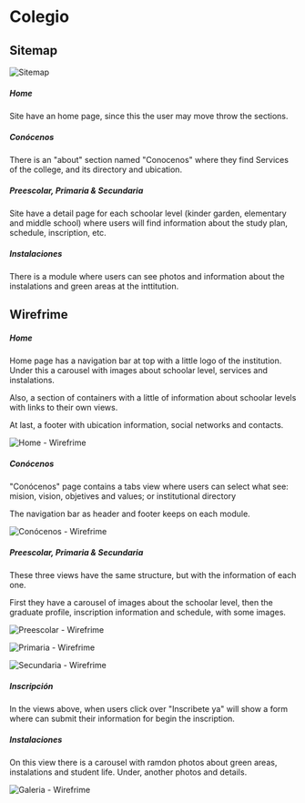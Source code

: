 # Colegio

## Sitemap

![Sitemap](./image/sitemap.png)

##### Home

Site have an home page, since this the user may move throw the sections.

##### _Conócenos_

There is an "about" section named "Conocenos" where they find Services of the college, and its directory and ubication.

##### _Preescolar, Primaria & Secundaria_

Site have a detail page for each schoolar level (kinder garden, elementary and middle school) where users will find information about the study plan, schedule, inscription, etc.

##### _Instalaciones_

There is a module where users can see photos and information about the instalations and green areas at the inttitution.


## Wirefrime

##### Home

Home page has a navigation bar at top with a little logo of the institution. Under this a carousel with images about schoolar level, services and instalations.

Also, a section of containers with a little of information about schoolar levels with links to their own views.

At last, a footer with ubication information, social networks and contacts.

![Home - Wirefrime](./image/Colegio.png)


##### _Conócenos_

"Conócenos" page contains a tabs view where users can select what see: mision, vision, objetives and values; or institutional directory

The navigation bar as header and footer keeps on each module.

![Conócenos - Wirefrime](image/Conocenos.png)

##### _Preescolar, Primaria & Secundaria_

These three views have the same structure, but with the information of each one.

First they have a carousel of images about the schoolar level, then the graduate profile, inscription information and schedule, with some images.

![Preescolar - Wirefrime](image/Preescolar.png)

![Primaria - Wirefrime](image/Primaria.png)

![Secundaria - Wirefrime](image/Secundaria.png)

##### _Inscripción_

In the views above, when users click over "Inscribete ya" will show a form where can submit their information for begin the inscription.

##### _Instalaciones_

On this view there is a carousel with ramdon photos about green areas, instalations and student life. Under, another photos and details.

![Galeria - Wirefrime](image/Galeria3.png)
